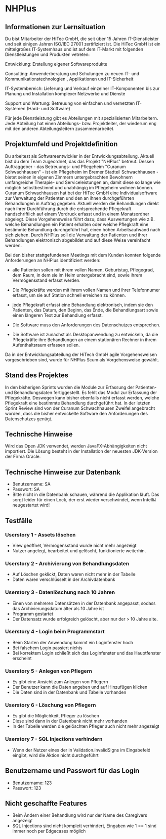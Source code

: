 # NHPlus

## Informationen zur Lernsituation
Du bist Mitarbeiter der HiTec GmbH, die seit über 15 Jahren IT-Dienstleister und seit einigen Jahren ISO/IEC 27001 zertifiziert ist. Die HiTec GmbH ist ein mittelgroßes IT-Systemhaus und ist auf dem IT-Markt mit folgenden Dienstleistungen und Produkten vetreten: 

Entwicklung: Erstellung eigener Softwareprodukte

Consulting: Anwenderberatung und Schulungen zu neuen IT- und Kommunikationstechnologien , Applikationen und IT-Sicherheit

IT-Systembereich: Lieferung und Verkauf einzelner IT-Komponenten bis zur Planung und Installation komplexer Netzwerke und Dienste

Support und Wartung: Betreuung von einfachen und vernetzten IT-Systemen (Hard- und Software)

Für jede Dienstleistung gibt es Abteilungen mit spezialisierten Mitarbeitern. Jede Abteilung hat einen Abteilungs- bzw. Projektleiter, der wiederum eng mit den anderen Abteilungsleitern zusammenarbeitet.

 

## Projektumfeld und Projektdefinition

Du arbeitest als Softwareentwickler in der Entwicklungsabteilung. Aktuell bist du dem Team zugeordnet, das das Projekt "NHPlus" betreut. Dessen Auftraggeber - das Betreuungs- und Pflegeheim "Curanum Schwachhausen" - ist ein Pflegeheim im Bremer Stadteil Schwachhausen - bietet seinen in eigenen Zimmern untergebrachten Bewohnern umfangreiche Therapie- und Serviceleistungen an, damit diese so lange wie möglich selbstbestimmt und unabhängig im Pflegeheim wohnen können. Curanum Schwachhausen hat bei der HiTec GmbH eine Individualsoftware zur Verwaltung der Patienten und den an ihnen durchgeführten Behandlungen in Auftrag gegeben. Aktuell werden die Behandlungen direkt nach ihrer Durchführung durch die entsprechende Pflegekraft handschriftlich auf einem Vordruck erfasst und in einem Monatsordner abgelegt. Diese Vorgehensweise führt dazu, dass Auswertungen wie z.B. welche Behandlungen ein Patient erhalten oder welche Pflegkraft eine bestimmte Behandlung durchgeführt hat, einen hohen Arbeitsaufwand nach sich ziehen. Durch NHPlus soll die Verwaltung der Patienten und ihrer Behandlungen elektronisch abgebildet und auf diese Weise vereinfacht werden.

Bei den bisher stattgefundenen Meetings mit dem Kunden konnten folgende Anforderungen an NHPlus identifiziert werden:

- alle Patienten sollen mit ihrem vollen Namen, Geburtstag, Pflegegrad, dem Raum, in dem sie im Heim untergebracht sind, sowie ihrem Vermögensstand erfasst werden.

- Die Pflegekräfte werden mit ihrem vollen Namen und ihrer Telefonnumer erfasst, um sie auf Station schnell erreichen zu können.

- jede Pflegekraft erfasst eine Behandlung elektronisch, indem sie den Patienten, das Datum, den Beginn, das Ende, die Behandlungsart sowie einen längeren Text zur Behandlung erfasst.

- Die Software muss den Anforderungen des Datenschutzes entsprechen. 

- Die Software ist zunächst als Desktopanwendung zu entwickeln, da die Pflegekräfte ihre Behandlungen an einem stationären Rechner in ihrem Aufenthaltsraum erfassen sollen.

 

Da in der Entwicklungsabteilung der HiTech GmbH agile Vorgehensweisen vorgeschrieben sind, wurde für NHPlus Scum als Vorgehensweise gewählt.

 

## Stand des Projektes

In den bisherigen Sprints wurden die Module zur Erfassung der Patienten- und Behandlungsdaten fertiggestellt. Es fehlt das Modul zur Erfassung der Pflegekräfte. Deswegen kann bisher ebenfalls nicht erfasst werden, welche Pflegekraft eine bestimmte Behandlung durchgeführt hat. In der letzten Sprint Review sind von der Curanum Schwachhausen Zweifel angebracht worden, dass die bisher entwickelte Software den Anforderungen des Datenschutzes genügt.

## Technische Hinweise

Wird das Open JDK verwendet, werden JavaFX-Abhängigkeiten nicht importiert. Die Lösung besteht in der Installation der neuesten JDK-Version der Firma Oracle.

## Technische Hinweise zur Datenbank

- Benutzername: SA
- Passwort: SA
- Bitte nicht in die Datenbank schauen, während die Applikation läuft. Das sorgt leider für einen Lock, der erst wieder verschwindet, wenn IntelliJ neugestartet wird!

## Testfälle
### Userstory 1 - Assets löschen

- View geöffnet, Vermögensstand wurde nicht mehr angezeigt
- Nutzer angelegt, bearbeitet und gelöscht, funktionierte weiterhin.

### Userstory 2 - Archivierung von Behandlungsdaten

- Auf Löschen geklickt, Daten waren nicht mehr in der Tabelle
- Daten waren verschlüsselt in der Archivdatenbank

### Userstory 3 - Datenlöschung nach 10 Jahren

- Einen von mehreren Datensätzen in der Datenbank angepasst, sodass das Archivierungsdatum älter als 10 Jahre ist
- Programm gestartet
- Der Datensatz wurde erfolgreich gelöscht, aber nur der > 10 Jahre alte.

### Userstory 4 - Login beim Programmstart

- Beim Starten der Anwendung kommt ein Loginfenster hoch
- Bei falschem Login passiert nichts
- Bei korrektem Login schließt sich das Loginfenster und das Hauptfenster erscheint

### Userstory 5 - Anlegen von Pflegern

- Es gibt eine Ansicht zum Anlegen von Pflegern
- Der Benutzer kann die Daten angeben und auf Hinzufügen klicken
- Die Daten sind in der Datenbank und Tabelle vorhanden

### Userstory 6 - Löschung von Pflegern

- Es gibt die Möglichkeit, Pfleger zu löschen
- Diese sind dann in der Datenbank nicht mehr vorhanden
- In der Tabelle werden die gelöschten Pfleger auch nicht mehr angezeigt

### Userstory 7 - SQL Injections verhindern

- Wenn der Nutzer eines der in Validation.invalidSigns im Eingabefeld eingibt, wird die Aktion nicht durchgeführt

## Benutzername und Passwort für das Login

- Benutzername: 123
- Passwort: 123

## Nicht geschaffte Features

- Beim Ändern einer Behandlung wird nur der Name des Caregivers angezeigt
- SQL Injections sind nicht komplett verhindert, Eingaben wie 1 == 1 sind immer noch per Edgecases möglich